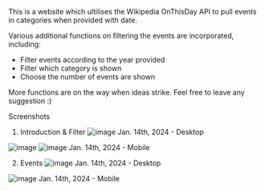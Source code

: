 This is a website which ultilises the Wikipedia OnThisDay API to pull events in categories when provided with date. 

Various additional functions on filtering the events are incorporated, including:
- Filter events according to the year provided
- Filter which category is shown
- Choose the number of events are shown

More functions are on the way when ideas strike. Feel free to leave any suggestion :)

Screenshots 

1. Introduction & Filter
![image](https://github.com/nghiatr84/on-this-day/assets/132190213/c4cb2b40-94d6-4e71-a83c-7c2cbf9a8243)
Jan. 14th, 2024 - Desktop

![image](https://github.com/nghiatr84/on-this-day/assets/132190213/38e70721-8e31-4066-8097-d226b7637dd8)
![image](https://github.com/nghiatr84/on-this-day/assets/132190213/31a602f7-622c-45ef-a69e-71990522bae9)
Jan. 14th, 2024 - Mobile

2. Events
![image](https://github.com/nghiatr84/on-this-day/assets/132190213/81a05379-a938-492a-902a-2fe7f71c690f)
Jan. 14th, 2024 - Desktop

![image](https://github.com/nghiatr84/on-this-day/assets/132190213/626c8d7a-b87f-4960-933f-74f1336e59ce)
Jan. 14th, 2024 - Mobile
